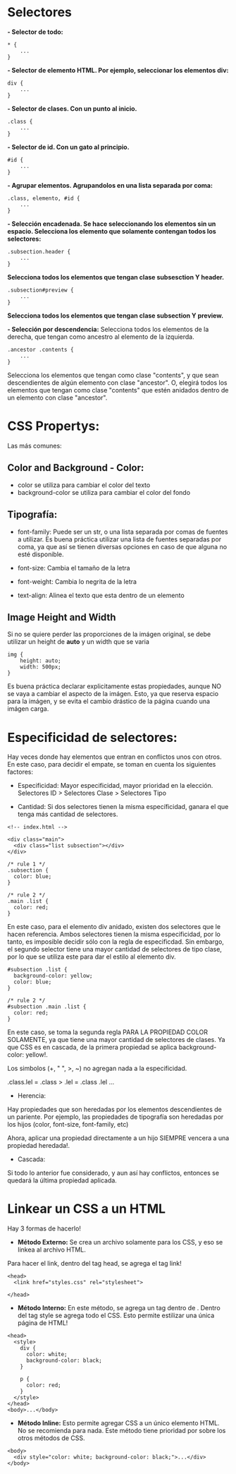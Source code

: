 # Selectores

**- Selector de todo:**

```
* {
    ...
}
```

**- Selector de elemento HTML. Por ejemplo, seleccionar los elementos div:**

```
div {
    ...
}

```

**- Selector de clases. Con un punto al inicio.**

```
.class {
    ...
}
```

**- Selector de id. Con un gato al principio.**

```
#id {
    ...
}
```

**- Agrupar elementos. Agrupandolos en una lista separada por coma:**

```
.class, elemento, #id {
    ...
}
```

**- Selección encadenada. Se hace seleccionando los elementos sin un espacio. Selecciona los elemento que solamente contengan todos los selectores:**

```
.subsection.header {
    ...
}
```
**Selecciona todos los elementos que tengan clase subsesction Y header.**

```
.subsection#preview {
    ...
}
```
**Selecciona todos los elementos que tengan clase subsection Y preview.**

**- Selección por descendencia:** Selecciona todos los elementos de la derecha, que tengan como ancestro al elemento de la izquierda.

```
.ancestor .contents {
    ...
}
```

Selecciona los elementos que tengan como clase "contents", y que sean descendientes de algún elemento con clase "ancestor". O, elegirá todos los elementos que tengan como clase "contents" que estén anidados dentro de un elemento con clase "ancestor".

# CSS Propertys:

Las más comunes:

## Color and Background - Color:

- color se utiliza para cambiar el color del texto
- background-color se utiliza para cambiar el color del fondo

## Tipografía:

- font-family: Puede ser un str, o una lista separada por comas de fuentes a utilizar. Es buena práctica utilizar una lista de fuentes separadas por coma, ya que así se tienen diversas opciones en caso de que alguna no esté disponible.

- font-size: Cambia el tamaño de la letra
- font-weight: Cambia lo negrita de la letra
- text-align: Alinea el texto que esta dentro de un elemento

## Image Height and Width

Si no se quiere perder las proporciones de la imágen original, se debe utilizar un height de **auto** y un width que se varia

```
img {
    height: auto;
    width: 500px;
}
```

Es buena práctica declarar explicitamente estas propiedades, aunque NO se vaya a cambiar el aspecto de la imágen. Esto, ya que reserva espacio para la imágen, y se evita el cambio drástico de la página cuando una imágen carga.

# Especificidad de selectores:

Hay veces donde hay elementos que entran en conflictos unos con otros. En este caso, para decidir el empate, se toman en cuenta los siguientes factores:

- Especificidad: Mayor especificidad, mayor prioridad en la elección. Selectores ID > Selectores Clase > Selectores Tipo

- Cantidad: Si dos selectores tienen la misma específicidad, ganara el que tenga más cantidad de selectores.

```
<!-- index.html -->

<div class="main">
  <div class="list subsection"></div>
</div>

/* rule 1 */
.subsection {
  color: blue;
}

/* rule 2 */
.main .list {
  color: red;
}
```

En este caso, para el elemento div anidado, existen dos selectores que le hacen referencia. Ambos selectores tienen la misma especificidad, por lo tanto, es imposible decidir sólo con la regla de especificdad. Sin embargo, el segundo selector tiene una mayor cantidad de selectores de tipo clase, por lo que se utiliza este para dar el estilo al elemento div. 

```
#subsection .list {
  background-color: yellow;
  color: blue;
}

/* rule 2 */
#subsection .main .list {
  color: red;
}

```

En este caso, se toma la segunda regla PARA LA PROPIEDAD COLOR SOLAMENTE, ya que tiene una mayor cantidad de selectores de clases. Ya que CSS es en cascada, de la primera propiedad se aplica background-color: yellow!.

Los simbolos (+, " ", >, ~) no agregan nada a la especificidad.

.class.lel = .class > .lel = .class .lel ...

- Herencia:

Hay propiedades que son heredadas por los elementos descendientes de un pariente. Por ejemplo, las propiedades de tipografía son heredadas por los hijos (color, font-size, font-family, etc)

Ahora, aplicar una propiedad directamente a un hijo SIEMPRE vencera a una propiedad heredada!.

- Cascada:

Si todo lo anterior fue considerado, y aun así hay conflictos, entonces se quedará la última propiedad aplicada.


# Linkear un CSS a un HTML

Hay 3 formas de hacerlo!

- **Método Externo:** Se crea un archivo solamente para los CSS, y eso se linkea al archivo HTML.

Para hacer el link, dentro del tag head, se agrega el tag link!

```
<head>
  <link href="styles.css" rel="stylesheet">

</head>
```

- **Método Interno:** En este método, se agrega un tag <style></style> dentro de <head></head>. Dentro del tag style se agrega todo el CSS. Esto permite estilizar una única página de HTML!

```
<head>
  <style>
    div {
      color: white;
      background-color: black;
    }

    p {
      color: red;
    }
  </style>
</head>
<body>...</body>
```

- **Método Inline:** Esto permite agregar CSS a un único elemento HTML. No se recomienda para nada. Este método tiene prioridad por sobre los otros métodos de CSS.

```
<body>
  <div style="color: white; background-color: black;">...</div>
</body>
```

